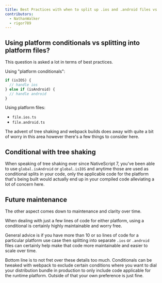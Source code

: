 ```yaml
---
title: Best Practices with when to split up .ios and .android files vs. using platform conditionals
contributors:
  - NathanWalker
  - rigor789
---
```


## Using platform conditionals vs splitting into platform files?

This question is asked a lot in terms of best practices.

Using "platform conditionals":

```ts
if (isIOS) {
  // handle ios
} else if (isAndroid) {
  // handle android
}
```

Using platform files:

- `file.ios.ts`
- `file.android.ts`

The advent of tree shaking and webpack builds does away with quite a bit of worry in this area however there's a few things to consider here.

## Conditional with tree shaking

When speaking of tree shaking ever since NativeScript 7, you've been able to use `global.isAndroid` or `global.isIOS` and anytime those are used as conditional splits in your code, only the applicable code for the platform that's being built would actually end up in your compiled code alleviating a lot of concern here.

## Future maintenance

The other aspect comes down to maintenance and clarity over time.

When dealing with just a few lines of code for either platform, using a conditional is certainly highly maintainable and worry free.

General advice is if you have more than 10 or so lines of code for a particular platform use case then splitting into separate `.ios` or `.android` files can certainly help make that code more maintainable and easier to scale over time.

Bottom line is to not fret over these details too much. Conditionals can be tweaked with webpack to exclude certain conditions where you want to dial your distribution bundle in production to only include code applicable for the runtime platform. Outside of that your own preference is just fine.
